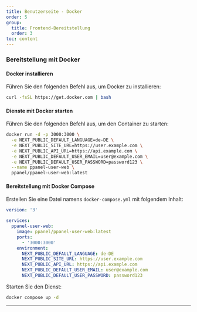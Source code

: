 ```yaml
---
title: Benutzerseite - Docker
order: 5
group: 
  title: Frontend-Bereitstellung
  order: 3
toc: content
---
```


### Bereitstellung mit Docker

#### Docker installieren

Führen Sie den folgenden Befehl aus, um Docker zu installieren:

```bash
curl -fsSL https://get.docker.com | bash
```

#### Dienste mit Docker starten

Führen Sie den folgenden Befehl aus, um den Container zu starten:

```bash
docker run -d -p 3000:3000 \
  -e NEXT_PUBLIC_DEFAULT_LANGUAGE=de-DE \
  -e NEXT_PUBLIC_SITE_URL=https://user.example.com \
  -e NEXT_PUBLIC_API_URL=https://api.example.com \
  -e NEXT_PUBLIC_DEFAULT_USER_EMAIL=user@example.com \
  -e NEXT_PUBLIC_DEFAULT_USER_PASSWORD=password123 \
  --name ppanel-user-web \
  ppanel/ppanel-user-web:latest
```

#### Bereitstellung mit Docker Compose

Erstellen Sie eine Datei namens `docker-compose.yml` mit folgendem Inhalt:

```yaml
version: '3'

services:
  ppanel-user-web:
    image: ppanel/ppanel-user-web:latest
    ports:
      - '3000:3000'
    environment:
      NEXT_PUBLIC_DEFAULT_LANGUAGE: de-DE
      NEXT_PUBLIC_SITE_URL: https://user.example.com
      NEXT_PUBLIC_API_URL: https://api.example.com
      NEXT_PUBLIC_DEFAULT_USER_EMAIL: user@example.com
      NEXT_PUBLIC_DEFAULT_USER_PASSWORD: password123
```

Starten Sie den Dienst:

```bash
docker compose up -d
```

---

